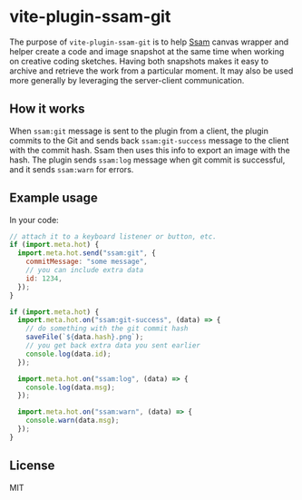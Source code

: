 # vite-plugin-ssam-git

The purpose of `vite-plugin-ssam-git` is to help [Ssam](https://github.com/cdaein/ssam) canvas wrapper and helper create a code and image snapshot at the same time when working on creative coding sketches. Having both snapshots makes it easy to archive and retrieve the work from a particular moment. It may also be used more generally by leveraging the server-client communication.

## How it works

When `ssam:git` message is sent to the plugin from a client, the plugin commits to the Git and sends back `ssam:git-success` message to the client with the commit hash. Ssam then uses this info to export an image with the hash. The plugin sends `ssam:log` message when git commit is successful, and it sends `ssam:warn` for errors.

## Example usage

In your code:

```js
// attach it to a keyboard listener or button, etc.
if (import.meta.hot) {
  import.meta.hot.send("ssam:git", {
    commitMessage: "some message",
    // you can include extra data
    id: 1234,
  });
}

if (import.meta.hot) {
  import.meta.hot.on("ssam:git-success", (data) => {
    // do something with the git commit hash
    saveFile(`${data.hash}.png`);
    // you get back extra data you sent earlier
    console.log(data.id);
  });

  import.meta.hot.on("ssam:log", (data) => {
    console.log(data.msg);
  });

  import.meta.hot.on("ssam:warn", (data) => {
    console.warn(data.msg);
  });
}
```

## License

MIT
